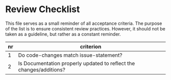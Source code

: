 # Review Checklist

This file serves as a small reminder of all acceptance criteria. The
purpose of the list is to ensure consistent review practices. However,
it should not be taken as a guideline, but rather as a constant
reminder.

| nr | criterion |
|----|-----------|
| 1  | Do code-changes match issue-statement? |
| 2  | Is Documentation properly updated to reflect the changes/additions? |